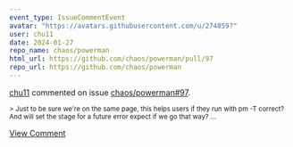 ```yaml
---
event_type: IssueCommentEvent
avatar: "https://avatars.githubusercontent.com/u/274859?"
user: chu11
date: 2024-01-27
repo_name: chaos/powerman
html_url: https://github.com/chaos/powerman/pull/97
repo_url: https://github.com/chaos/powerman
---
```


<a href='https://github.com/chu11' target='_blank'>chu11</a> commented on issue <a href='https://github.com/chaos/powerman/pull/97' target='_blank'>chaos/powerman#97</a>.

<small>> Just to be sure we're on the same page, this helps users if they run with pm -T correct? And will set the stage for a future error expect if we go that way?...</small>

<a href='https://github.com/chaos/powerman/pull/97' target='_blank'>View Comment</a>